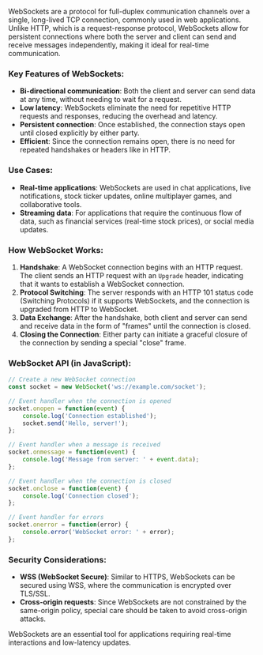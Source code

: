 WebSockets are a protocol for full-duplex communication channels over a single, long-lived TCP connection, commonly used in web applications. Unlike HTTP, which is a request-response protocol, WebSockets allow for persistent connections where both the server and client can send and receive messages independently, making it ideal for real-time communication.

### Key Features of WebSockets:
- **Bi-directional communication**: Both the client and server can send data at any time, without needing to wait for a request.
- **Low latency**: WebSockets eliminate the need for repetitive HTTP requests and responses, reducing the overhead and latency.
- **Persistent connection**: Once established, the connection stays open until closed explicitly by either party.
- **Efficient**: Since the connection remains open, there is no need for repeated handshakes or headers like in HTTP.

### Use Cases:
- **Real-time applications**: WebSockets are used in chat applications, live notifications, stock ticker updates, online multiplayer games, and collaborative tools.
- **Streaming data**: For applications that require the continuous flow of data, such as financial services (real-time stock prices), or social media updates.

### How WebSocket Works:
1. **Handshake**: A WebSocket connection begins with an HTTP request. The client sends an HTTP request with an `Upgrade` header, indicating that it wants to establish a WebSocket connection.
2. **Protocol Switching**: The server responds with an HTTP 101 status code (Switching Protocols) if it supports WebSockets, and the connection is upgraded from HTTP to WebSocket.
3. **Data Exchange**: After the handshake, both client and server can send and receive data in the form of "frames" until the connection is closed.
4. **Closing the Connection**: Either party can initiate a graceful closure of the connection by sending a special "close" frame.

### WebSocket API (in JavaScript):
```javascript
// Create a new WebSocket connection
const socket = new WebSocket('ws://example.com/socket');

// Event handler when the connection is opened
socket.onopen = function(event) {
    console.log('Connection established');
    socket.send('Hello, server!');
};

// Event handler when a message is received
socket.onmessage = function(event) {
    console.log('Message from server: ' + event.data);
};

// Event handler when the connection is closed
socket.onclose = function(event) {
    console.log('Connection closed');
};

// Event handler for errors
socket.onerror = function(error) {
    console.error('WebSocket error: ' + error);
};
```

### Security Considerations:
- **WSS (WebSocket Secure)**: Similar to HTTPS, WebSockets can be secured using WSS, where the communication is encrypted over TLS/SSL.
- **Cross-origin requests**: Since WebSockets are not constrained by the same-origin policy, special care should be taken to avoid cross-origin attacks.

WebSockets are an essential tool for applications requiring real-time interactions and low-latency updates.
